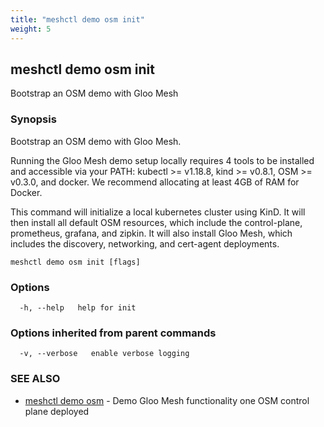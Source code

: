 ```yaml
---
title: "meshctl demo osm init"
weight: 5
---
```

## meshctl demo osm init

Bootstrap an OSM demo with Gloo Mesh

### Synopsis


Bootstrap an  OSM demo with Gloo Mesh.

Running the Gloo Mesh demo setup locally requires 4 tools to be installed and 
accessible via your PATH: kubectl >= v1.18.8, kind >= v0.8.1, OSM >= v0.3.0, and docker.
We recommend allocating at least 4GB of RAM for Docker.

This command will initialize a local kubernetes cluster using KinD. It will then install
all default OSM resources, which include the control-plane, prometheus, grafana, and zipkin. 
It will also install Gloo Mesh, which includes the discovery, networking, and cert-agent
deployments.


```
meshctl demo osm init [flags]
```

### Options

```
  -h, --help   help for init
```

### Options inherited from parent commands

```
  -v, --verbose   enable verbose logging
```

### SEE ALSO

* [meshctl demo osm](../meshctl_demo_osm)	 - Demo Gloo Mesh functionality one OSM control plane deployed

